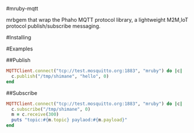 #mruby-mqtt

mrbgem that wrap the Phaho MQTT protocol library, a lightweight M2M,IoT protocol publish/subscribe messaging.

#Installing

#Examples

##Publish

```ruby
MQTTClient.connect("tcp://test.mosquitto.org:1883", "mruby") do |c|
  c.publish("/tmp/shimane", "hello", 0)
end
```

##Subscribe

```ruby
MQTTClient.connect("tcp://test.mosquitto.org:1883", "mruby") do |c|
  c.subscribe("/tmp/shimane", 0)
  m = c.receive(300)
  puts "topic:#{m.topic} paylaod:#{m.payload}"
end
```
